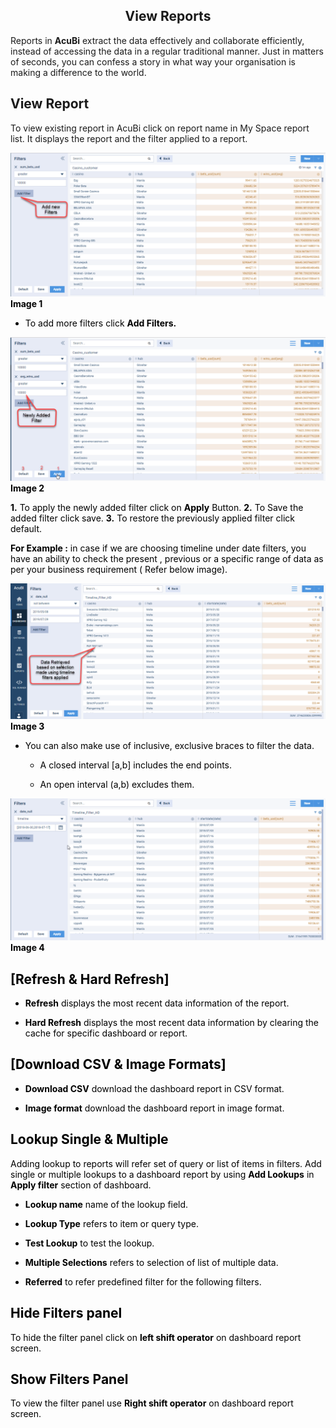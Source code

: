 
<center><h2>View Reports</h2></center>

Reports in  <b> AcuBi</b>  extract the data effectively and collaborate efficiently, instead of accessing the data in a regular traditional manner. Just in matters of seconds, you can confess a story in what way your organisation is making a difference to the world.

## View Report

To view existing report in AcuBi click on report name in My Space report list. It displays the report and the filter applied to a report.

![enter image description here](https://raw.githubusercontent.com/sv18042016/fp1/6ccc66f6bc28c68e3c17becce4f804f2e6f2845f/images/New_version5/td_view_report_image1.png)
<b><font color = "Black"> Image 1</b>

-  To add more filters click  <b>Add Filters.</b>

![enter image description here](https://raw.githubusercontent.com/sv18042016/fp1/970e317b2fcf1e9fa777b7a05d73c1ca7b122947/images/New_version5/td_view_report_image2.png)
<b><font color = "Black"> Image 2</b>

<b>1.</b> To apply the newly added filter click on  <b>Apply</b>  Button.
<b>2.</b> To Save the added filter click save.
<b>3.</b> To restore the previously applied filter click default.


<b>For Example :</b>  in case if we are choosing timeline under date filters, you have an ability to check the present , previous or a specific range of data as per your business requirement ( Refer below image).

![enter image description here](https://raw.githubusercontent.com/sv18042016/fp1/40e942e774c02238eb5c6a69120dd5e500e74b95/images/New_version5/td_view_report_image3.png)
**Image 3**
-   You can also make use of inclusive, exclusive braces to filter the data.
    
    -   A closed interval [a,b] includes the end points.
        
    -   An open interval (a,b) excludes them.
        
![enter image description here](https://raw.githubusercontent.com/sv18042016/fp1/f6bdae69c9ab5be4b6e6306c6044098f43935a69/images/New_version5/td_view_report_image4.png)
**Image 4**

## [Refresh & Hard Refresh]

-   **Refresh**  displays the most recent data information of the report.
    
-   **Hard Refresh**  displays the most recent data information by clearing the cache for specific dashboard or report.
    

## [Download CSV & Image Formats]

-   **Download CSV**  download the dashboard report in CSV format.
    
-   **Image format**  download the dashboard report in image format.
    

## Lookup Single & Multiple

Adding lookup to reports will refer set of query or list of items in filters. Add single or multiple lookups to a dashboard report by using  **Add Lookups**  in  **Apply filter**  section of dashboard.

-   **Lookup name**  name of the lookup field.
    
-   **Lookup Type**  refers to item or query type.
    
-   **Test Lookup**  to test the lookup.
    
-   **Multiple Selections**  refers to selection of list of multiple data.
    
-   **Referred**  to refer predefined filter for the following filters.
    
## Hide Filters panel

To hide the filter panel click on  **left shift operator**  on dashboard report screen.

## Show Filters Panel

To view the filter panel use  **Right shift operator**  on dashboard report screen.

<!--stackedit_data:
eyJoaXN0b3J5IjpbNTM3MzgyNjYwLDMyNTU0NTExNiwtOTc0NT
Q1Mzg3LC0zNDQ2NzI1MzEsLTg4NDIzMDEwNywtMTcyNDM5MzI4
LC04NTQ0MjUyNTMsMjMzMzIwNTUzLC0xMTg4NTM4NDQ3XX0=
-->